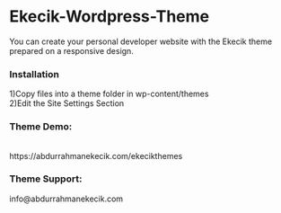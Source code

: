 # Ekecik-Wordpress-Theme
You can create your personal developer website with the Ekecik theme prepared on a responsive design.


<h3><b>Installation</b></h3>
1)Copy files into a theme folder in wp-content/themes<br>
2)Edit the Site Settings Section
<br>

<h3>Theme Demo:</h3><br>
https://abdurrahmanekecik.com/ekecikthemes

<br>
<h3>Theme Support:</h3> info@abdurrahmanekecik.com

